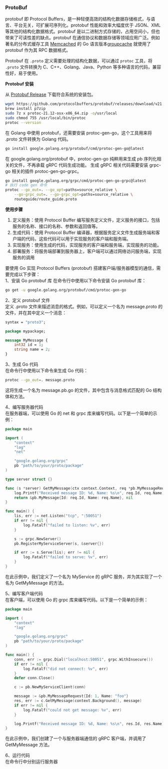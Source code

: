 ### ProtoBuf

protobuf 即 Protocol Buffers，是一种轻便高效的结构化数据存储格式，与语言、平台无关，可扩展可序列化。protobuf 性能和效率大幅度优于 JSON、XML 等其他的结构化数据格式。protobuf 是以二进制方式存储的，占用空间小，但也带来了可读性差的缺点。protobuf 在通信协议和数据存储等领域应用广泛。例如著名的分布式缓存工具 [Memcached](https://memcached.org/) 的 Go 语言版本[groupcache](https://github.com/golang/groupcache) 就使用了 protobuf 作为其 RPC 数据格式。

Protobuf 在 `.proto` 定义需要处理的结构化数据，可以通过 `protoc` 工具，将 `.proto` 文件转换为 C、C++、Golang、Java、Python 等多种语言的代码，兼容性好，易于使用。

**Protobuf 安装**  

从 [Protobuf Release](https://github.com/protocolbuffers/protobuf/releases) 下载符合系统的安装包。

```bash
wget https://github.com/protocolbuffers/protobuf/releases/download/v21.12/protoc-21.12-osx-x86_64.zip
brew install p7zip
sudo 7z x protoc-21.12-osx-x86_64.zip -o/usr/local
sudo chmod 755 /usr/local/bin/protoc
protoc --version
```

在 Golang 中使用 protobuf，还需要安装 protoc-gen-go，这个工具用来将 .proto 文件转换为 Golang 代码。

```bash
go install google.golang.org/protobuf/cmd/protoc-gen-go@latest
```

在 google.golang.org/protobuf 中，protoc-gen-go 纯粹用来生成 pb 序列化相关的文件，不再承载 gRPC 代码生成功能。
生成 gRPC 相关代码需要安装 grpc-go 相关的插件 protoc-gen-go-grpc。

```bash
go install google.golang.org/grpc/cmd/protoc-gen-go-grpc@latest
# 执行 code gen 命令
protoc --go_out=. --go_opt=paths=source_relative \
    --go-grpc_out=. --go-grpc_opt=paths=source_relative \
    routeguide/route_guide.proto
```

**使用步骤**  
1. 定义服务：使用 Protocol Buffer 编写服务定义文件，定义服务的接口，包括服务的名称、接口的名称、参数和返回值等。
2. 生成代码：使用 Protocol Buffer 编译器，根据服务定义文件生成服务端和客户端的代码，这些代码可以用于实现服务的客户端和服务端。
3. 实现服务：使用生成的代码，实现服务的客户端和服务端，实现服务的功能。
4. 部署服务：将服务端部署到服务器上，客户端可以通过网络访问服务端，实现服务的调用

要使用 Go 实现 Protocol Buffers (protobuf) 搭建客户端/服务器模型的通信，需要完成以下步骤：  
1、安装 Go protobuf 库
在命令行中使用以下命令安装 Go protobuf 库：  
```bash
go get -u google.golang.org/protobuf/cmd/protoc-gen-go
```

2、定义 protobuf 文件  
定义 .proto 文件来描述消息的格式。例如，可以定义一个名为 message.proto 的文件，并在其中定义一个消息：  
```proto
syntax = "proto3";

package mypackage;

message MyMessage {
    int32 id = 1;
    string name = 2;
}
```

3、生成 Go 代码  
在命令行中使用以下命令来生成 Go 代码：  
```bash
protoc --go_out=. message.proto
```
这将生成一个名为 message.pb.go 的文件，其中包含与消息格式匹配的 Go 结构体和方法。  

4、编写服务器代码  
在服务器端，可以使用 Go 的 net 和 grpc 库来编写代码。以下是一个简单的示例：  
```go
package main

import (
    "context"
    "log"
    "net"

    "google.golang.org/grpc"
    pb "path/to/your/proto/package"
)

type server struct {}

func (s *server) GetMyMessage(ctx context.Context, req *pb.MyMessageRequest) (*pb.MyMessage, error) {
    log.Printf("Received message ID: %d, Name: %s\n", req.Id, req.Name)
    return &pb.MyMessage{Id: req.Id, Name: req.Name}, nil
}

func main() {
    lis, err := net.Listen("tcp", ":50051")
    if err != nil {
        log.Fatalf("failed to listen: %v", err)
    }

    s := grpc.NewServer()
    pb.RegisterMyServiceServer(s, &server{})

    if err := s.Serve(lis); err != nil {
        log.Fatalf("failed to serve: %v", err)
    }
}
```
在此示例中，我们定义了一个名为 MyService 的 gRPC 服务，并为其实现了一个名为 GetMyMessage 的方法。

5、编写客户端代码  
在客户端，可以使用 Go 的 grpc 库来编写代码。以下是一个简单的示例：  
```go
package main

import (
    "context"
    "log"

    "google.golang.org/grpc"
    pb "path/to/your/proto/package"
)

func main() {
    conn, err := grpc.Dial("localhost:50051", grpc.WithInsecure())
    if err != nil {
        log.Fatalf("did not connect: %v", err)
    }
    defer conn.Close()

    c := pb.NewMyServiceClient(conn)

    message := &pb.MyMessageRequest{Id: 1, Name: "foo"}
    res, err := c.GetMyMessage(context.Background(), message)
    if err != nil {
        log.Fatalf("could not get message: %v", err)
    }

    log.Printf("Received message ID: %d, Name: %s\n", res.Id, res.Name)
}
```
在此示例中，我们创建了一个与服务器端通信的 gRPC 客户端，并调用了 GetMyMessage 方法。

6、运行代码  
在命令行中分别运行服务器  
